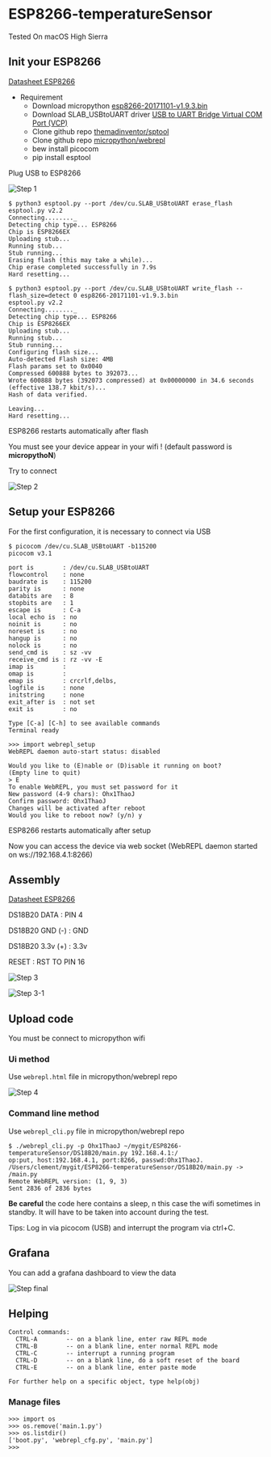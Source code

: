 # ESP8266-temperatureSensor

Tested On macOS High Sierra

## Init your ESP8266

[Datasheet ESP8266](https://cdn-learn.adafruit.com/assets/assets/000/046/211/original/Huzzah_ESP8266_Pinout_v1.2.pdf?1504807178)

* Requirement
    * Download micropython [esp8266-20171101-v1.9.3.bin](https://micropython.org/download)
    * Download SLAB_USBtoUART driver [USB to UART Bridge Virtual COM Port (VCP)](https://www.silabs.com/products/development-tools/software/usb-to-uart-bridge-vcp-drivers)
    * Clone github repo [themadinventor/sptool](https://github.com/themadinventor/esptool)
    * Clone github repo [micropython/webrepl](https://github.com/micropython/webrepl)
    * bew install picocom
    * pip install esptool

Plug USB to ESP8266

![Step 1](screenshot/step_1.JPG)


```
$ python3 esptool.py --port /dev/cu.SLAB_USBtoUART erase_flash
esptool.py v2.2
Connecting........_
Detecting chip type... ESP8266
Chip is ESP8266EX
Uploading stub...
Running stub...
Stub running...
Erasing flash (this may take a while)...
Chip erase completed successfully in 7.9s
Hard resetting...

```
```
$ python3 esptool.py --port /dev/cu.SLAB_USBtoUART write_flash --flash_size=detect 0 esp8266-20171101-v1.9.3.bin
esptool.py v2.2
Connecting........_
Detecting chip type... ESP8266
Chip is ESP8266EX
Uploading stub...
Running stub...
Stub running...
Configuring flash size...
Auto-detected Flash size: 4MB
Flash params set to 0x0040
Compressed 600888 bytes to 392073...
Wrote 600888 bytes (392073 compressed) at 0x00000000 in 34.6 seconds (effective 138.7 kbit/s)...
Hash of data verified.

Leaving...
Hard resetting...
```

ESP8266 restarts automatically after flash

You must see your device appear in your wifi ! (default password is **micropythoN**)

Try to connect


![Step 2](screenshot/step_2.png)

## Setup your ESP8266

For the first configuration, it is necessary to connect via USB


```
$ picocom /dev/cu.SLAB_USBtoUART -b115200
picocom v3.1

port is        : /dev/cu.SLAB_USBtoUART
flowcontrol    : none
baudrate is    : 115200
parity is      : none
databits are   : 8
stopbits are   : 1
escape is      : C-a
local echo is  : no
noinit is      : no
noreset is     : no
hangup is      : no
nolock is      : no
send_cmd is    : sz -vv
receive_cmd is : rz -vv -E
imap is        :
omap is        :
emap is        : crcrlf,delbs,
logfile is     : none
initstring     : none
exit_after is  : not set
exit is        : no

Type [C-a] [C-h] to see available commands
Terminal ready

>>> import webrepl_setup
WebREPL daemon auto-start status: disabled

Would you like to (E)nable or (D)isable it running on boot?
(Empty line to quit)
> E
To enable WebREPL, you must set password for it
New password (4-9 chars): Ohx1ThaoJ
Confirm password: Ohx1ThaoJ
Changes will be activated after reboot
Would you like to reboot now? (y/n) y

```

ESP8266 restarts automatically after setup

Now you can access the device via web socket (WebREPL daemon started on ws://192.168.4.1:8266)
## Assembly

[Datasheet ESP8266](https://cdn-learn.adafruit.com/assets/assets/000/046/211/original/Huzzah_ESP8266_Pinout_v1.2.pdf?1504807178)

DS18B20 DATA : PIN 4

DS18B20 GND (-) : GND

DS18B20 3.3v (+) : 3.3v

RESET : RST TO PIN 16

![Step 3](screenshot/step_3.JPG)

![Step 3-1](screenshot/step_3-1.JPG)

## Upload code

You must be connect to micropython wifi

### Ui method

Use `webrepl.html` file in micropython/webrepl repo

![Step 4](screenshot/step_4.png)

### Command line method

Use `webrepl_cli.py` file in micropython/webrepl repo

```
$ ./webrepl_cli.py -p Ohx1ThaoJ ~/mygit/ESP8266-temperatureSensor/DS18B20/main.py 192.168.4.1:/
op:put, host:192.168.4.1, port:8266, passwd:Ohx1ThaoJ.
/Users/clement/mygit/ESP8266-temperatureSensor/DS18B20/main.py -> /main.py
Remote WebREPL version: (1, 9, 3)
Sent 2836 of 2836 bytes
```

**Be careful** the code here contains a sleep, n this case the wifi sometimes in standby. It will have to be taken into account during the test.

Tips: Log in via picocom (USB) and interrupt the program via ctrl+C.

## Grafana

You can add a grafana dashboard to view the data

![Step final](screenshot/step_final.png)

## Helping

```
Control commands:
  CTRL-A        -- on a blank line, enter raw REPL mode
  CTRL-B        -- on a blank line, enter normal REPL mode
  CTRL-C        -- interrupt a running program
  CTRL-D        -- on a blank line, do a soft reset of the board
  CTRL-E        -- on a blank line, enter paste mode

For further help on a specific object, type help(obj)
```

### Manage files

```
>>> import os
>>> os.remove('main.1.py')
>>> os.listdir()
['boot.py', 'webrepl_cfg.py', 'main.py']
>>>

```